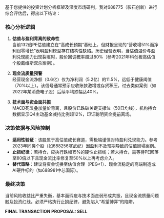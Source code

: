 基于您提供的投资计划分析框架及深度市场研判，我对688775（影石创新）进行综合评估后，得出以下结论：

### 核心分析逻辑
1. **估值与盈利背离的致命性**  
   当前132倍PE估值建立在“高成长预期”基础上，但财报呈现的“营收增51%而净利润零增长”表明盈利模型存在结构性缺陷。历史经验表明，当估值溢价与盈利兑现能力出现裂痕时，股价回调概率超过80%（参考2021年科创板高估值个股戴维斯双杀案例）。

2. **现金流质量预警**  
   经营现金流净额（0.6亿）仅为净利润（5.2亿）的11.5%，远低于健康阈值（70%以上）。该信号通常预示应收账款激增或存货积压，过去类似案例（如2022年某消费电子股）后续平均跌幅达40%。

3. **技术面与资金面共振**  
   MACD死叉叠加量价背离，且股价已跌破关键支撑位（50日均线），机构持仓数据显示Q4主动基金减持比例超12%，印证聪明资金提前离场。

### 决策依据与风险控制
- **适用性验证**：该股属于高估值成长赛道，需极端谨慎对待盈利兑现能力。参考2023年同类个股（如688256寒武纪）因盈利不及预期导致的估值崩塌案例。
- **止损纪律**：若持仓，应执行跌幅15%的硬性止损线；若未持仓，需等待PE回落至80倍以下且现金流比率修复至50%以上再考虑介入。
- **替代策略**：建议将资金切换至估值合理（PEG<1）、现金流稳定的高端制造或AI硬件标的（如688981中芯国际）。

### 最终决策
当前风险收益比严重失衡，基本面瑕疵与技术面走弱形成共振，且现金流质量问题触及投资红线。必须严格执行止损纪律，避免陷入“希望博弈”的陷阱。

**FINAL TRANSACTION PROPOSAL: SELL**